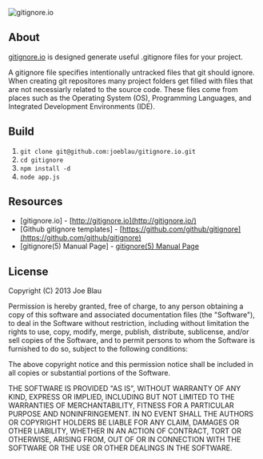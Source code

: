 ![gitignore.io](https://raw.github.com/joeblau/gitignore.io/master/public/images/gitignore-logod.png)

## About

[gitignore.io](http://gitignore.io/)  is designed generate useful .gitignore files for your project.

A gitignore file specifies intentionally untracked files that git should ignore.  When creating git repositores many project folders get filled with files that are not necessiarly related to the source code.  These files come from places such as the Operating System (OS), Programming Languages, and Integrated Development Environments (IDE).   

## Build

1. `git clone git@github.com:joeblau/gitignore.io.git`
2. `cd gitignore`
3. `npm install -d`
4. `node app.js`

## Resources

* [gitignore.io] - [http://gitignore.io](http://gitignore.io/)
* [Github gitignore templates] - [https://github.com/github/gitignore](https://github.com/github/gitignore)
* [gitignore(5) Manual Page] - [gitignore(5) Manual Page](http://www.kernel.org/pub/software/scm/git/docs/gitignore.html)

## License

Copyright (C) 2013 Joe Blau

Permission is hereby granted, free of charge, to any person obtaining a copy of this software and associated documentation files (the "Software"), to deal in the Software without restriction, including without limitation the rights to use, copy, modify, merge, publish, distribute, sublicense, and/or sell copies of the Software, and to permit persons to whom the Software is furnished to do so, subject to the following conditions:

The above copyright notice and this permission notice shall be included in all copies or substantial portions of the Software.

THE SOFTWARE IS PROVIDED "AS IS", WITHOUT WARRANTY OF ANY KIND, EXPRESS OR IMPLIED, INCLUDING BUT NOT LIMITED TO THE WARRANTIES OF MERCHANTABILITY, FITNESS FOR A PARTICULAR PURPOSE AND NONINFRINGEMENT. IN NO EVENT SHALL THE AUTHORS OR COPYRIGHT HOLDERS BE LIABLE FOR ANY CLAIM, DAMAGES OR OTHER LIABILITY, WHETHER IN AN ACTION OF CONTRACT, TORT OR OTHERWISE, ARISING FROM, OUT OF OR IN CONNECTION WITH THE SOFTWARE OR THE USE OR OTHER DEALINGS IN THE SOFTWARE.